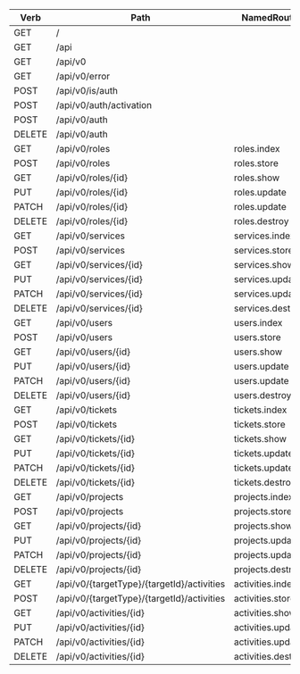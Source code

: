 | Verb   | Path                                       | NamedRoute         | Controller                          | Action     | Middleware |
|--------|--------------------------------------------|--------------------|-------------------------------------|------------|------------|
| GET    | /                                          |                    | None                                | Closure    |            |
| GET    | /api                                       |                    | App\Http\Controllers\Controller     | info       |            |
| GET    | /api/v0                                    |                    | App\Http\Controllers\Controller     | version    |            |
| GET    | /api/v0/error                              |                    | App\Http\Controllers\Controller     | error      |            |
| POST   | /api/v0/is/auth                            |                    | App\Http\Controllers\Controller     | authTest   | auth       |
| POST   | /api/v0/auth/activation                    |                    | App\Http\Controllers\AuthController | activation |            |
| POST   | /api/v0/auth                               |                    | App\Http\Controllers\AuthController | validation |            |
| DELETE | /api/v0/auth                               |                    | App\Http\Controllers\AuthController | logout     | auth       |
| GET    | /api/v0/roles                              | roles.index        | App\Http\Controllers\Roles          | all        | auth       |
| POST   | /api/v0/roles                              | roles.store        | App\Http\Controllers\Roles          | add        | auth       |
| GET    | /api/v0/roles/{id}                         | roles.show         | App\Http\Controllers\Roles          | get        | auth       |
| PUT    | /api/v0/roles/{id}                         | roles.update       | App\Http\Controllers\Roles          | put        | auth       |
| PATCH  | /api/v0/roles/{id}                         | roles.update       | App\Http\Controllers\Roles          | put        | auth       |
| DELETE | /api/v0/roles/{id}                         | roles.destroy      | App\Http\Controllers\Roles          | remove     | auth       |
| GET    | /api/v0/services                           | services.index     | App\Http\Controllers\Services       | all        | auth       |
| POST   | /api/v0/services                           | services.store     | App\Http\Controllers\Services       | add        | auth       |
| GET    | /api/v0/services/{id}                      | services.show      | App\Http\Controllers\Services       | get        | auth       |
| PUT    | /api/v0/services/{id}                      | services.update    | App\Http\Controllers\Services       | put        | auth       |
| PATCH  | /api/v0/services/{id}                      | services.update    | App\Http\Controllers\Services       | put        | auth       |
| DELETE | /api/v0/services/{id}                      | services.destroy   | App\Http\Controllers\Services       | remove     | auth       |
| GET    | /api/v0/users                              | users.index        | App\Http\Controllers\Users          | all        | auth       |
| POST   | /api/v0/users                              | users.store        | App\Http\Controllers\Users          | add        | auth       |
| GET    | /api/v0/users/{id}                         | users.show         | App\Http\Controllers\Users          | get        | auth       |
| PUT    | /api/v0/users/{id}                         | users.update       | App\Http\Controllers\Users          | put        | auth       |
| PATCH  | /api/v0/users/{id}                         | users.update       | App\Http\Controllers\Users          | put        | auth       |
| DELETE | /api/v0/users/{id}                         | users.destroy      | App\Http\Controllers\Users          | remove     | auth       |
| GET    | /api/v0/tickets                            | tickets.index      | App\Http\Controllers\Tickets        | all        | auth       |
| POST   | /api/v0/tickets                            | tickets.store      | App\Http\Controllers\Tickets        | add        | auth       |
| GET    | /api/v0/tickets/{id}                       | tickets.show       | App\Http\Controllers\Tickets        | get        | auth       |
| PUT    | /api/v0/tickets/{id}                       | tickets.update     | App\Http\Controllers\Tickets        | put        | auth       |
| PATCH  | /api/v0/tickets/{id}                       | tickets.update     | App\Http\Controllers\Tickets        | put        | auth       |
| DELETE | /api/v0/tickets/{id}                       | tickets.destroy    | App\Http\Controllers\Tickets        | remove     | auth       |
| GET    | /api/v0/projects                           | projects.index     | App\Http\Controllers\Projects       | all        | auth       |
| POST   | /api/v0/projects                           | projects.store     | App\Http\Controllers\Projects       | add        | auth       |
| GET    | /api/v0/projects/{id}                      | projects.show      | App\Http\Controllers\Projects       | get        | auth       |
| PUT    | /api/v0/projects/{id}                      | projects.update    | App\Http\Controllers\Projects       | put        | auth       |
| PATCH  | /api/v0/projects/{id}                      | projects.update    | App\Http\Controllers\Projects       | put        | auth       |
| DELETE | /api/v0/projects/{id}                      | projects.destroy   | App\Http\Controllers\Projects       | remove     | auth       |
| GET    | /api/v0/{targetType}/{targetId}/activities | activities.index   | App\Http\Controllers\Activities     | allOf      | auth       |
| POST   | /api/v0/{targetType}/{targetId}/activities | activities.store   | App\Http\Controllers\Activities     | addTo      | auth       |
| GET    | /api/v0/activities/{id}                    | activities.show    | App\Http\Controllers\Activities     | get        | auth       |
| PUT    | /api/v0/activities/{id}                    | activities.update  | App\Http\Controllers\Activities     | put        | auth       |
| PATCH  | /api/v0/activities/{id}                    | activities.update  | App\Http\Controllers\Activities     | put        | auth       |
| DELETE | /api/v0/activities/{id}                    | activities.destroy | App\Http\Controllers\Activities     | remove     | auth       |
